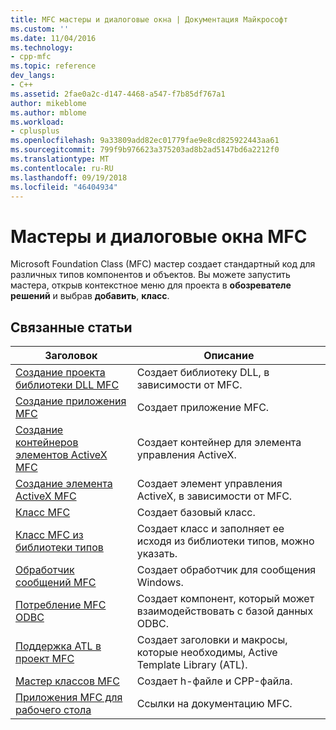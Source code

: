 ```yaml
---
title: MFC мастеры и диалоговые окна | Документация Майкрософт
ms.custom: ''
ms.date: 11/04/2016
ms.technology:
- cpp-mfc
ms.topic: reference
dev_langs:
- C++
ms.assetid: 2fae0a2c-d147-4468-a547-f7b85df767a1
author: mikeblome
ms.author: mblome
ms.workload:
- cplusplus
ms.openlocfilehash: 9a33809add82ec01779fae9e8cd825922443aa61
ms.sourcegitcommit: 799f9b976623a375203ad8b2ad5147bd6a2212f0
ms.translationtype: MT
ms.contentlocale: ru-RU
ms.lasthandoff: 09/19/2018
ms.locfileid: "46404934"
---
```

# <a name="mfc-wizards-and-dialog-boxes"></a>Мастеры и диалоговые окна MFC

Microsoft Foundation Class (MFC) мастер создает стандартный код для различных типов компонентов и объектов. Вы можете запустить мастера, открыв контекстное меню для проекта в **обозревателе решений** и выбрав **добавить**, **класс**.

## <a name="related-articles"></a>Связанные статьи

|Заголовок|Описание|
|-----------|-----------------|
|[Создание проекта библиотеки DLL MFC](../../mfc/reference/creating-an-mfc-dll-project.md)|Создает библиотеку DLL, в зависимости от MFC.|
|[Создание приложения MFC](../../mfc/reference/creating-an-mfc-application.md)|Создает приложение MFC.|
|[Создание контейнеров элементов ActiveX MFC](../../mfc/reference/creating-an-mfc-activex-control-container.md)|Создает контейнер для элемента управления ActiveX.|
|[Создание элемента ActiveX MFC](../../mfc/reference/creating-an-mfc-activex-control.md)|Создает элемент управления ActiveX, в зависимости от MFC.|
|[Класс MFC](../../mfc/reference/adding-an-mfc-class.md)|Создает базовый класс.|
|[Класс MFC из библиотеки типов](../../mfc/reference/adding-an-mfc-class-from-a-type-library.md)|Создает класс и заполняет ее исходя из библиотеки типов, можно указать.|
|[Обработчик сообщений MFC](../../mfc/reference/adding-an-mfc-message-handler.md)|Создает обработчик для сообщения Windows.|
|[Потребление MFC ODBC](../../mfc/reference/adding-an-mfc-odbc-consumer.md)|Создает компонент, который может взаимодействовать с базой данных ODBC.|
|[Поддержка ATL в проект MFC](../../mfc/reference/adding-atl-support-to-your-mfc-project.md)|Создает заголовки и макросы, которые необходимы, Active Template Library (ATL).|
|[Мастер классов MFC](../../mfc/reference/mfc-class-wizard.md)|Создает h-файле и CPP-файла.|
|[Приложения MFC для рабочего стола](../../mfc/mfc-desktop-applications.md)|Ссылки на документацию MFC.|

